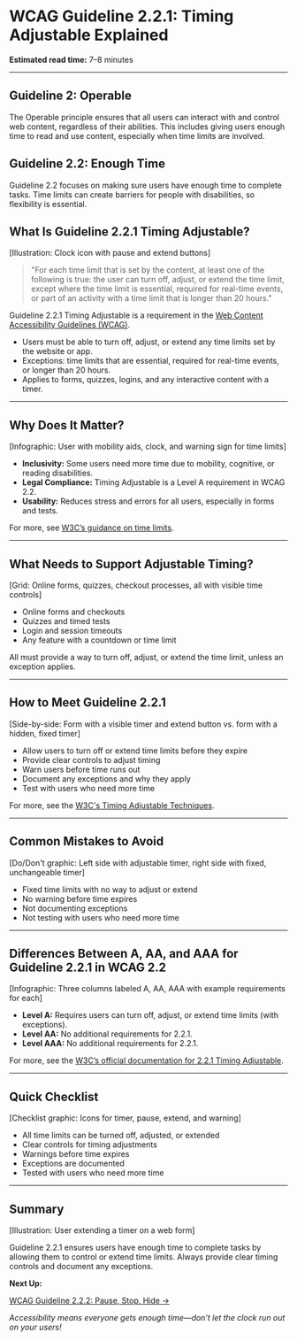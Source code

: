 <!--
title: WCAG Guideline 2.2.1: Timing Adjustable Explained
series: Making the Web Accessible for All
description: A practical guide to WCAG Guideline 2.2.1 (Timing Adjustable)—what it means, why it matters, and how to ensure users can control or extend time limits on web content.
keywords: wcag 2.2.1, timing adjustable, accessibility, web standards, time limits, user control
image: wcag-2-2-1-timing-adjustable.png
imageAlt: Illustration of a clock with a pause button and accessibility icons
-->

# **WCAG Guideline 2.2.1: Timing Adjustable Explained**

**Estimated read time:** 7–8 minutes

---

## **Guideline 2: Operable**

The Operable principle ensures that all users can interact with and control web content, regardless of their abilities. This includes giving users enough time to read and use content, especially when time limits are involved.

## **Guideline 2.2: Enough Time**

Guideline 2.2 focuses on making sure users have enough time to complete tasks. Time limits can create barriers for people with disabilities, so flexibility is essential.

## **What Is Guideline 2.2.1 Timing Adjustable?**

[Illustration: Clock icon with pause and extend buttons]

> "For each time limit that is set by the content, at least one of the following is true: the user can turn off, adjust, or extend the time limit, except where the time limit is essential, required for real-time events, or part of an activity with a time limit that is longer than 20 hours."

Guideline 2.2.1 Timing Adjustable is a requirement in the [Web Content Accessibility Guidelines (WCAG)](https://www.w3.org/WAI/WCAG22/quickref/#timing-adjustable).

- Users must be able to turn off, adjust, or extend any time limits set by the website or app.
- Exceptions: time limits that are essential, required for real-time events, or longer than 20 hours.
- Applies to forms, quizzes, logins, and any interactive content with a timer.

---

## **Why Does It Matter?**

[Infographic: User with mobility aids, clock, and warning sign for time limits]

- **Inclusivity:** Some users need more time due to mobility, cognitive, or reading disabilities.
- **Legal Compliance:** Timing Adjustable is a Level A requirement in WCAG 2.2.
- **Usability:** Reduces stress and errors for all users, especially in forms and tests.

For more, see [W3C’s guidance on time limits](https://www.w3.org/WAI/WCAG22/Understanding/timing-adjustable.html).

---

## **What Needs to Support Adjustable Timing?**

[Grid: Online forms, quizzes, checkout processes, all with visible time controls]

- Online forms and checkouts
- Quizzes and timed tests
- Login and session timeouts
- Any feature with a countdown or time limit

All must provide a way to turn off, adjust, or extend the time limit, unless an exception applies.

---

## **How to Meet Guideline 2.2.1**

[Side-by-side: Form with a visible timer and extend button vs. form with a hidden, fixed timer]

- Allow users to turn off or extend time limits before they expire
- Provide clear controls to adjust timing
- Warn users before time runs out
- Document any exceptions and why they apply
- Test with users who need more time

For more, see the [W3C's Timing Adjustable Techniques](https://www.w3.org/WAI/WCAG22/Techniques/general/G133).

---

## **Common Mistakes to Avoid**

[Do/Don't graphic: Left side with adjustable timer, right side with fixed, unchangeable timer]

- Fixed time limits with no way to adjust or extend
- No warning before time expires
- Not documenting exceptions
- Not testing with users who need more time

---

## **Differences Between A, AA, and AAA for Guideline 2.2.1 in WCAG 2.2**

[Infographic: Three columns labeled A, AA, AAA with example requirements for each]

- **Level A:** Requires users can turn off, adjust, or extend time limits (with exceptions).
- **Level AA:** No additional requirements for 2.2.1.
- **Level AAA:** No additional requirements for 2.2.1.

For more, see the [W3C’s official documentation for 2.2.1 Timing Adjustable](https://www.w3.org/WAI/WCAG22/Understanding/timing-adjustable.html).

---

## **Quick Checklist**

[Checklist graphic: Icons for timer, pause, extend, and warning]

- All time limits can be turned off, adjusted, or extended
- Clear controls for timing adjustments
- Warnings before time expires
- Exceptions are documented
- Tested with users who need more time

---

## **Summary**

[Illustration: User extending a timer on a web form]

Guideline 2.2.1 ensures users have enough time to complete tasks by allowing them to control or extend time limits. Always provide clear timing controls and document any exceptions.

**Next Up:**

[WCAG Guideline 2.2.2: Pause, Stop, Hide →](WCAG-Guideline-2-2-2-Pause-Stop-Hide-Explained.md)

*Accessibility means everyone gets enough time—don’t let the clock run out on your users!*
